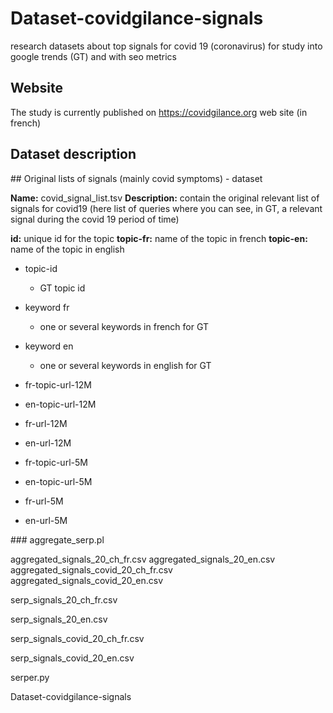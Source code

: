 # Dataset-covidgilance-signals
research datasets about top signals for covid 19 (coronavirus) for study into  google trends (GT) and with seo metrics

## Website

The study is currently published on https://covidgilance.org web site (in french)

## Dataset description

## Original lists of signals (mainly covid symptoms) - dataset

**Name:** covid_signal_list.tsv
**Description:** contain the original relevant list of signals for covid19 (here list of queries where you can see, in GT, a relevant signal during the covid 19 period of time)    

**id:** unique id for the topic 
**topic-fr:** name of the topic in french 
**topic-en:** name of the topic in english 

* topic-id
  * GT topic id
* keyword fr
  * one or several keywords in french for GT
* keyword en	
  * one or several keywords in english for GT
* fr-topic-url-12M	
 
* en-topic-url-12M
* fr-url-12M
* en-url-12M
* fr-topic-url-5M
* en-topic-url-5M 
* fr-url-5M
* en-url-5M


### aggregate_serp.pl



aggregated_signals_20_ch_fr.csv
aggregated_signals_20_en.csv
aggregated_signals_covid_20_ch_fr.csv
aggregated_signals_covid_20_en.csv



serp_signals_20_ch_fr.csv

serp_signals_20_en.csv

serp_signals_covid_20_ch_fr.csv

serp_signals_covid_20_en.csv

serper.py


Dataset-covidgilance-signals





